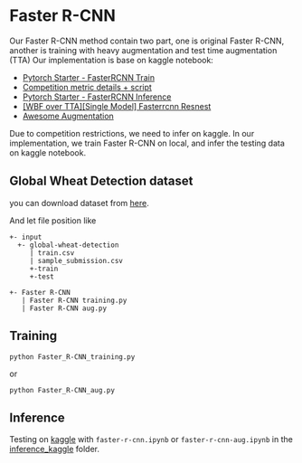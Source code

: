 # Faster R-CNN

Our Faster R-CNN method contain two part, one is original Faster R-CNN, another is training with heavy augmentation and test time augmentation (TTA)
Our implementation is base on kaggle notebook:

- [Pytorch Starter - FasterRCNN Train](https://www.kaggle.com/pestipeti/pytorch-starter-fasterrcnn-train)
- [Competition metric details + script](https://www.kaggle.com/pestipeti/competition-metric-details-script)
- [Pytorch Starter - FasterRCNN Inference](https://www.kaggle.com/pestipeti/pytorch-starter-fasterrcnn-inference)
- [[WBF over TTA][Single Model] Fasterrcnn Resnest](https://www.kaggle.com/whurobin/wbf-over-tta-single-model-fasterrcnn-resnest)
- [Awesome Augmentation](https://www.kaggle.com/nvnnghia/awesome-augmentation)

Due to competition restrictions, we need to infer on kaggle. In our implementation, we train Faster R-CNN on local, and infer the testing data on kaggle notebook.


## Global Wheat Detection dataset
you can download dataset from [here](https://www.kaggle.com/c/global-wheat-detection/data).

And let file position like 
```
+- input
  +- global-wheat-detection
     | train.csv
     | sample_submission.csv
     +-train
     +-test
  
+- Faster R-CNN
   | Faster R-CNN training.py
   | Faster R-CNN aug.py
```

## Training

```
python Faster_R-CNN_training.py
```

or 

```
python Faster_R-CNN_aug.py
```

## Inference

Testing on [kaggle](https://www.kaggle.com/c/global-wheat-detection/overview) with `faster-r-cnn.ipynb` or `faster-r-cnn-aug.ipynb` in the [inference_kaggle](../inference_kaggle) folder.

